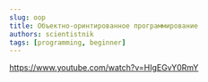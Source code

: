 ```yaml
---
slug: oop
title: Объектно-оринтированное программирование
authors: scientistnik
tags: [programming, beginner]
---
```


https://www.youtube.com/watch?v=HIgEGvY0RmY
